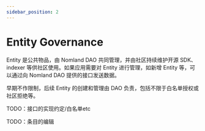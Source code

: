 ```yaml
---
sidebar_position: 2
---
```


# Entity Governance


Entity 是公共物品，由 Nomland DAO 共同管理，并由社区持续维护开源 SDK、indexer 等供社区使用。如果应用需要对 Entity 进行管理，如新增 Entity 等，可以通过向 Nomland DAO 提供的接口发送数据。

早期不作限制，后续 Entity 的创建和管理由 DAO 负责，包括不限于白名单授权或社区拒绝等。

TODO：接口的实现约定/白名单etc

TODO：条目的编辑
